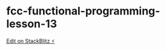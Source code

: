 # fcc-functional-programming-lesson-13

[Edit on StackBlitz ⚡️](https://stackblitz.com/edit/js-auzbxp)